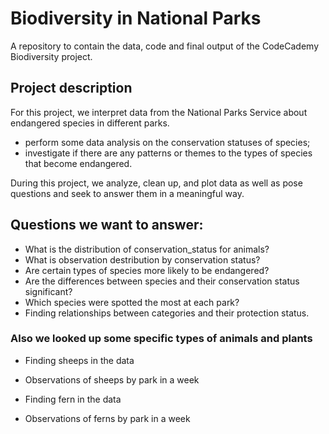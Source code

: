 # Biodiversity in National Parks
A repository to contain the data, code and final output of the CodeCademy Biodiversity project.

## Project description
For this project, we interpret data from the National Parks Service about endangered species in different parks.

- perform some data analysis on the conservation statuses of species;
- investigate if there are any patterns or themes to the types of species that become endangered. 

During this project, we analyze, clean up, and plot data as well as pose questions and seek to answer them in a meaningful way.

## Questions we want to answer:
- What is the distribution of conservation_status for animals?
- What is observation destribution by conservation status?
- Are certain types of species more likely to be endangered?
- Are the differences between species and their conservation status significant?
- Which species were spotted the most at each park?
- Finding relationships between categories and their protection status.

### Also we looked up some specific types of animals and plants
* Finding sheeps in the data
 - Observations of sheeps by park in a week
* Finding fern in the data
 - Observations of ferns by park in a week

